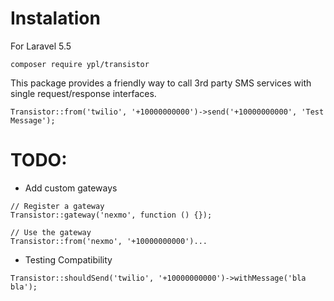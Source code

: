 # Instalation
For Laravel 5.5
```
composer require ypl/transistor
```

This package provides a friendly way to call 3rd party SMS services with single request/response interfaces.

```
Transistor::from('twilio', '+10000000000')->send('+10000000000', 'Test Message');
```
# TODO:
* Add custom gateways
```
// Register a gateway
Transistor::gateway('nexmo', function () {});

// Use the gateway
Transistor::from('nexmo', '+10000000000')...
```
* Testing Compatibility
```
Transistor::shouldSend('twilio', '+10000000000')->withMessage('bla bla');
```
